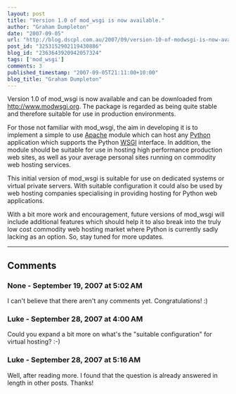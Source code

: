 ```yaml
---
layout: post
title: "Version 1.0 of mod_wsgi is now available."
author: "Graham Dumpleton"
date: "2007-09-05"
url: "http://blog.dscpl.com.au/2007/09/version-10-of-modwsgi-is-now-available.html"
post_id: "3253152902119430886"
blog_id: "2363643920942057324"
tags: ['mod_wsgi']
comments: 3
published_timestamp: "2007-09-05T21:11:00+10:00"
blog_title: "Graham Dumpleton"
---
```


Version 1.0 of mod\_wsgi is now available and can be downloaded from <http://www.modwsgi.org>. The package is regarded as being quite stable and therefore suitable for use in production environments.  
  
For those not familiar with mod\_wsgi, the aim in developing it is to implement a simple to use [Apache](http://httpd.apache.org/) module which can host any [Python](http://www.python.org/) application which supports the Python [WSGI](http://www.wsgi.org/) interface. In addition, the module should be suitable for use in hosting high performance production web sites, as well as your average personal sites running on commodity web hosting services.  
  
This initial version of mod\_wsgi is suitable for use on dedicated systems or virtual private servers. With suitable configuration it could also be used by web hosting companies specialising in providing hosting for Python web applications.  
  
With a bit more work and encouragement, future versions of mod\_wsgi will include additional features which should help it to also break into the truly low cost commodity web hosting market where Python is currently sadly lacking as an option. So, stay tuned for more updates.

---

## Comments

### None - September 19, 2007 at 5:02 AM

I can't believe that there aren't any comments yet. Congratulations\! :\)

### Luke - September 28, 2007 at 4:00 AM

Could you expand a bit more on what's the "suitable configuration" for virtual hosting? :-\)

### Luke - September 28, 2007 at 5:16 AM

Well, after reading more. I found that the question is already answered in length in other posts. Thanks\!

